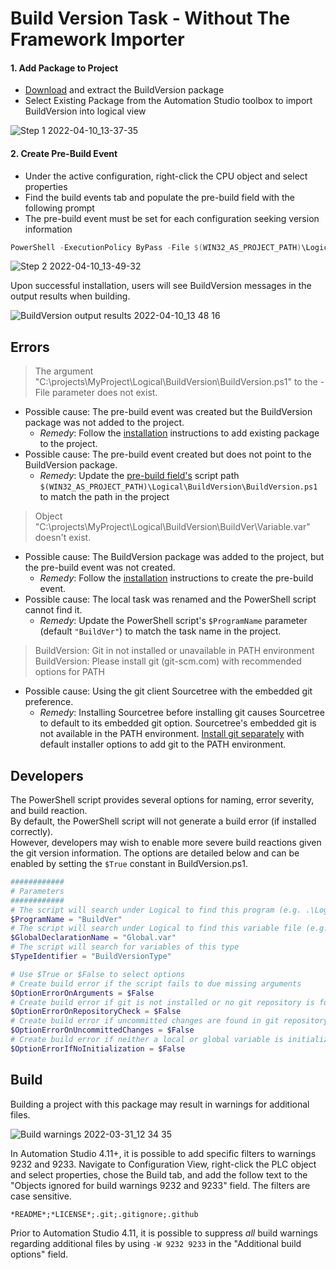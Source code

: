 # Build Version Task - Without The Framework Importer

#### 1. Add Package to Project

- [Download](https://github.com/br-na-pm/BuildVersion/releases/latest/download/BuildVersion.zip) and extract the BuildVersion package
- Select Existing Package from the Automation Studio toolbox to import BuildVersion into logical view

![Step 1 2022-04-10_13-37-35](./images/Step%201%202022-04-10_13-37-35.gif)

#### 2. Create Pre-Build Event

- Under the active configuration, right-click the CPU object and select properties
- Find the build events tab and populate the pre-build field with the following prompt
- The pre-build event must be set for each configuration seeking version information

```powershell
PowerShell -ExecutionPolicy ByPass -File $(WIN32_AS_PROJECT_PATH)\Logical\BuildVersion\BuildVersion.ps1 "$(WIN32_AS_PROJECT_PATH)" "$(AS_VERSION)" "$(AS_USER_NAME)" "$(AS_PROJECT_NAME)" "$(AS_CONFIGURATION)" "$(AS_BUILD_MODE)"
```

![Step 2 2022-04-10_13-49-32](./images/Step%202%202022-04-10_13-49-32.gif)

Upon successful installation, users will see BuildVersion messages in the output results when building.

![BuildVersion output results 2022-04-10_13 48 16](./images/Step%201%202022-04-10_13-37-35.gif)

## Errors

> The argument "C:\projects\MyProject\Logical\BuildVersion\BuildVersion.ps1" to the -File parameter does not exist.

- Possible cause: The pre-build event was created but the BuildVersion package was not added to the project. 
  - *Remedy*: Follow the [installation](#installation) instructions to add existing package to the project.
- Possible cause: The pre-build event created but does not point to the BuildVersion package. 
  - *Remedy*: Update the [pre-build field's](#2-create-pre-build-event) script path `$(WIN32_AS_PROJECT_PATH)\Logical\BuildVersion\BuildVersion.ps1` to match the path in the project

> Object "C:\projects\MyProject\Logical\BuildVersion\BuildVer\Variable.var" doesn't exist.

- Possible cause: The BuildVersion package was added to the project, but the pre-build event was not created.
  - *Remedy*: Follow the [installation](#2-create-pre-build-event) instructions to create the pre-build event.
- Possible cause: The local task was renamed and the PowerShell script cannot find it.
  - *Remedy*: Update the PowerShell script's `$ProgramName` parameter (default `"BuildVer"`) to match the task name in the project.

> BuildVersion: Git in not installed or unavailable in PATH environment  
> BuildVersion: Please install git (git-scm.com) with recommended options for PATH  

- Possible cause: Using the git client Sourcetree with the embedded git preference.
  - *Remedy*: Installing Sourcetree before installing git causes Sourcetree to default to its embedded git option. Sourcetree's embedded git is not available in the PATH environment. [Install git separately](https://git-scm.com/) with default installer options to add git to the PATH environment.

## Developers

The PowerShell script provides several options for naming, error severity, and build reaction.  
By default, the PowerShell script will not generate a build error (if installed correctly).  
However, developers may wish to enable more severe build reactions given the git version information. The options are detailed below and can be enabled by setting the `$True` constant in BuildVersion.ps1.

```powershell
############
# Parameters
############
# The script will search under Logical to find this program (e.g. .\Logical\BuildVersion\BuildVer)
$ProgramName = "BuildVer"
# The script will search under Logical to find this variable file (e.g. .\Logical\Global.var)
$GlobalDeclarationName = "Global.var"
# The script will search for variables of this type
$TypeIdentifier = "BuildVersionType"

# Use $True or $False to select options
# Create build error if the script fails to due missing arguments
$OptionErrorOnArguments = $False
# Create build error if git is not installed or no git repository is found in project root
$OptionErrorOnRepositoryCheck = $False 
# Create build error if uncommitted changes are found in git repository
$OptionErrorOnUncommittedChanges = $False
# Create build error if neither a local or global variable is initialized with version information
$OptionErrorIfNoInitialization = $False
```

## Build 

Building a project with this package may result in warnings for additional files.  

![Build warnings 2022-03-31_12 34 35](https://user-images.githubusercontent.com/33841634/161134955-5e71050f-bd1b-49cf-b07c-6408ae3c24ca.png)

In Automation Studio 4.11+, it is possible to add specific filters to warnings 9232 and 9233.  Navigate to Configuration View, right-click the PLC object and select properties, chose the Build tab, and add the follow text to the "Objects ignored for build warnings 9232 and 9233" field. The filters are case sensitive.

```
*README*;*LICENSE*;.git;.gitignore;.github
```

Prior to Automation Studio 4.11, it is possible to suppress *all* build warnings regarding additional files by using `-W 9232 9233` in the "Additional build options" field.

